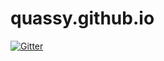 # quassy.github.io

[![Gitter](https://badges.gitter.im/Join%20Chat.svg)](https://gitter.im/quassy/quassy.github.io?utm_source=badge&utm_medium=badge&utm_campaign=pr-badge&utm_content=badge)